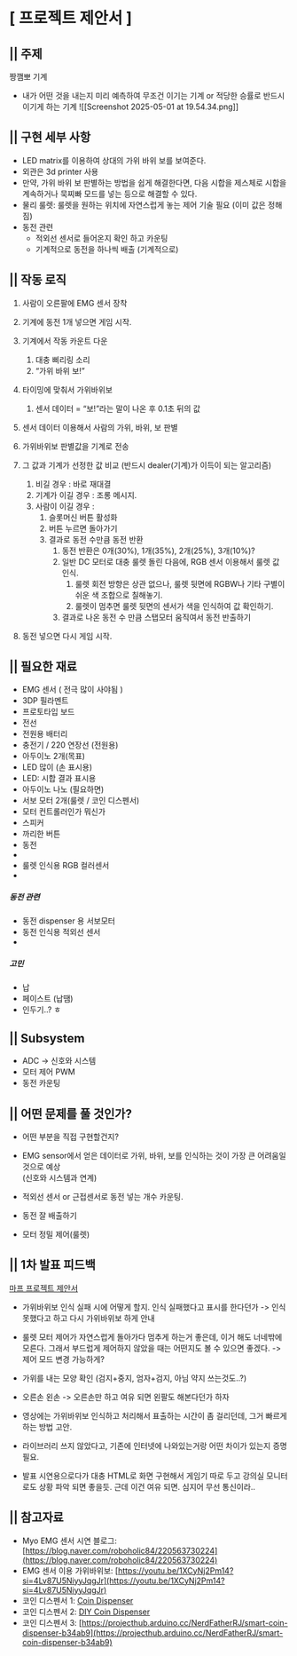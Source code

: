 # \[ 프로젝트 제안서 \]

## || 주제

짱깸뽀 기계

- 내가 어떤 것을 내는지 미리 예측하여 무조건 이기는 기계 or 적당한 승률로 반드시 이기게 하는 기계
![[Screenshot 2025-05-01 at 19.54.34.png]]

## || 구현 세부 사항

- LED matrix를 이용하여 상대의 가위 바위 보를 보여준다.  
- 외관은 3d printer 사용  
- 만약, 가위 바위 보 판별하는 방법을 쉽게 해결한다면, 다음 시합을 제스체로 시합을 계속하거나 묵찌빠 모드를 넣는 등으로 해결할 수 있다.  
- 물리 룰렛: 룰렛을 원하는 위치에 자연스럽게 놓는 제어 기술 필요 (이미 값은 정해짐)
- 동전 관련  
  - 적외선 센서로 들어온지 확인 하고 카운팅  
  - 기계적으로 동전을 하나씩 배출 (기계적으로)

## || 작동 로직

1. 사람이 오른팔에 EMG 센서 장착  
2. 기계에 동전 1개 넣으면 게임 시작.  
3. 기계에서 작동 카운트 다운  
   1. 대충 삐리링 소리  
   2. “가위 바위 보\!”  
4. 타이밍에 맞춰서 가위바위보  
   1. 센서 데이터 \= “보\!”라는 말이 나온 후 0.1초 뒤의 값   
5. 센서 데이터 이용해서 사람의 가위, 바위, 보 판별  
6. 가위바위보 판별값을 기계로 전송  
7. 그 값과 기계가 선정한 값 비교 (반드시 dealer(기계)가 이득이 되는 알고리즘)  
   1. 비길 경우 : 바로 재대결  
   2. 기계가 이길 경우 : 조롱 메시지.  
   3. 사람이 이길 경우 :  
      1. 슬롯머신 버튼 활성화  
      2. 버튼 누르면 돌아가기  
      3. 결과로 동전 수만큼 동전 반환  
         1. 동전 반환은 0개(30%), 1개(35%), 2개(25%), 3개(10%)?  
         2. 일반 DC 모터로 대충 룰렛 돌린 다음에, RGB 센서 이용해서 룰렛 값 인식.   
            1. 룰렛 회전 방향은 상관 없으나, 룰렛 뒷면에 RGBW나 기타 구별이 쉬운 색 조합으로 칠해놓기.  
            2. 룰렛이 멈추면 룰렛 뒷면의 센서가 색을 인식하여 값 확인하기.  
         3. 결과로 나온 동전 수 만큼 스탭모터 움직여서 동전 반출하기

8. 동전 넣으면 다시 게임 시작.

## || 필요한 재료

- EMG 센서 ( 전극 많이 사야됨 )  
- 3DP 필라멘트  
- 프로토타입 보드  
- 전선  
- 전원용 배터리  
- 충전기 / 220 연장선 (전원용)  
- 아두이노 2개(목표)  
- LED 많이 (손 표시용)  
- LED: 시합 결과 표시용  
- 아두이노 나노 (필요하면)  
- 서보 모터 2개(룰렛 / 코인 디스펜서)  
- 모터 컨트롤러인가 뭐신가  
- 스피커  
- 까리한 버튼  
- 동전  
-   
- 룰렛 인식용 RGB 컬러센서  
- 
##### 동전 관련
- 동전 dispenser 용 서보모터  
- 동전 인식용 적외선 센서  
- 
##### 고민
- 납  
- 페이스트 (납땜)  
- 인두기..? ㅎ

## || Subsystem

- ADC \-\> 신호와 시스템  
- 모터 제어 PWM  
- 동전 카운팅

## || 어떤 문제를 풀 것인가?

- 어떤 부분을 직접 구현할건지?

- EMG sensor에서 얻은 데이터로 가위, 바위, 보를 인식하는 것이 가장 큰 어려움일 것으로 예상  
  (신호와 시스템과 연계)

- 적외선 센서 or 근접센서로 동전 넣는 개수 카운팅.   
- 동전 잘 배출하기

- 모터 정밀 제어(룰렛)

## || 1차 발표 피드백

[마프 프로젝트 제안서](https://docs.google.com/presentation/d/10dzkm6eRAhcAwgS_sMBXOA7q4QXVyrlw2m7TMg3XlKo/edit?usp=sharing)

- 가위바위보 인식 실패 시에 어떻게 할지. 인식 실패했다고 표시를 한다던가
  \-\> 인식 못했다고 하고 다시 가위바위보 하게 안내

- 룰렛 모터 제어가 자연스럽게 돌아가다 멈추게 하는거 좋은데, 이거 해도 너네밖에 모른다. 그래서 부드럽게 제어하지 않았을 때는 어떤지도 볼 수 있으면 좋겠다. 
  \-\> 제어 모드 변경 가능하게?

- 가위를 내는 모양 확인 (검지+중지, 엄자+검지, 아님 약지 쓰는것도..?)
- 오른손 왼손
  \-\> 오른손만 하고 여유 되면 왼팔도 해본다던가 하자

- 영상에는 가위바위보 인식하고 처리해서 표출하는 시간이 좀 걸리던데, 그거 빠르게 하는 방법 고안.
- 라이브러리 쓰지 않았다고, 기존에 인터넷에 나와있는거랑 어떤 차이가 있는지 증명 필요.
- 발표 시연용으로다가 대충 HTML로 화면 구현해서 게임기 따로 두고 강의실 모니터로도 상황 파악 되면 좋을듯. 근데 이건 여유 되면. 심지어 무선 통신이라..

## || 참고자료

* Myo EMG 센서 시연 블로그: [https://blog.naver.com/roboholic84/220563730224](https://blog.naver.com/roboholic84/220563730224)  
* EMG 센서 이용 가위바위보: [https://youtu.be/1XCyNj2Pm14?si=4Lv87U5NiyyJqgJr](https://youtu.be/1XCyNj2Pm14?si=4Lv87U5NiyyJqgJr)  
* 코인 디스펜서 1: [Coin Dispenser](https://www.youtube.com/watch?v=rwG-sG27360)  
* 코인 디스펜서 2:  [DIY Coin Dispenser](https://www.youtube.com/watch?v=V7L139xnTR0)  
* 코인 디스펜서 3: [https://projecthub.arduino.cc/NerdFatherRJ/smart-coin-dispenser-b34ab9](https://projecthub.arduino.cc/NerdFatherRJ/smart-coin-dispenser-b34ab9)

